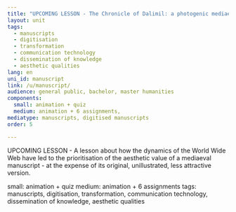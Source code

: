 ```yaml
---
title: "UPCOMING LESSON - The Chronicle of Dalimil: a photogenic mediaeval manuscript?"
layout: unit
tags:
  - manuscripts
  - digitisation
  - transformation
  - communication technology
  - dissemination of knowledge
  - aesthetic qualities
lang: en
uni_id: manuscript
link: /u/manuscript/
audience: general public, bachelor, master humanities
components:
  small: animation + quiz
  medium: animation + 6 assignments,   
mediatype: manuscripts, digitised manuscripts
order: 5

---
```


UPCOMING LESSON - A lesson about how the dynamics of the World Wide Web have led to the prioritisation of the aesthetic value of a mediaeval manuscript - at the expense of its original, unillustrated, less attractive version.

<!-- more -->

small: animation + quiz
medium: animation + 6 assignments
tags: manuscripts, digitisation, transformation, communication technology, dissemination of knowledge, aesthetic qualities
